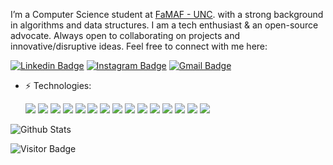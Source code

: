 <!-- ## Fancy seeing you here! <img src="https://raw.githubusercontent.com/aemmadi/aemmadi/master/wave.gif" width="30"> -->

I’m a Computer Science student at [FaMAF - UNC](https://www.famaf.unc.edu.ar/). with a strong background in algorithms and data structures. 
I am a tech enthusiast & an open-source advocate. Always open to collaborating on projects and innovative/disruptive ideas. Feel free to connect with me here:

[![Linkedin Badge](https://img.shields.io/badge/-milenapellegrino-blue?style=flat-square&logo=Linkedin&logoColor=white&link=https://www.linkedin.com/in/milenapellegrino/)](https://www.linkedin.com/in/milenapellegrino/)
[![Instagram Badge](https://img.shields.io/badge/-milepellegrino-purple?style=flat-square&logo=instagram&logoColor=white&link=https://instagram.com/kanna6501/)](https://instagram.com/milepellegrino)
[![Gmail Badge](https://img.shields.io/badge/-milenapellegrinoch@gmail.com-c14438?style=flat-square&logo=Gmail&logoColor=white&link=mailto:kanna6501@gmail.com)](mailto:milenapellegrinoch@gmail.com)
<!-- [![Medium Badge](https://img.shields.io/badge/-@aemmadi-03a57a?style=flat-square&labelColor=000000&logo=Medium&link=https://medium.com/@aemmadi/)](https://medium.com/@aemmadi) -->

<p align="center">

- ⚡ Technologies:
    
    <img src="https://img.shields.io/badge/c%20-%2300599C.svg?&style=for-the-badge&logo=c&logoColor=white"/>
    <img src="https://img.shields.io/badge/c++%20-%2300599C.svg?&style=for-the-badge&logo=c%2B%2B&ogoColor=white"/>
    <img src="https://img.shields.io/badge/python%20-%2314354C.svg?&style=for-the-badge&logo=python&logoColor=white"/>
    <img src="https://img.shields.io/badge/java%20-%23EE4C2C.svg?&style=for-the-badge&logo=jaa&logoColor=white" />
    <img src="https://img.shields.io/badge/flutter%20-%23150458.svg?&style=for-the-badge&logo=flutter&logoColor=white" />
    <img src="https://img.shields.io/badge/html5%20-%23E34F26.svg?&style=for-the-badge&logo=html5&logoColor=white"/>
    <img src="https://img.shields.io/badge/css3%20-%231572B6.svg?&style=for-the-badge&logo=css3&logoColor=white"/>
    <img src="https://img.shields.io/badge/haskell-%234B275F.svg?&style=for-the-badge&logo=haskell&logoColor=white"/>
    <img src="https://img.shields.io/badge/pandas%20-%23150458.svg?&style=for-the-badge&logo=pandas&logoColor=white" />
   <img src="https://img.shields.io/badge/numpy%20-%23013243.svg?&style=for-the-badge&logo=numpy&logoColor=white" />
    <img src="https://img.shields.io/badge/TensorFlow%20-%23FF6F00.svg?&style=for-the-badge&logo=TensorFlow&logoColor=white" />
    <img src="https://img.shields.io/badge/javascript%20-%23323330.svg?&style=for-the-badge&logo=javascript&logoColor=%23F7DF1E"/>
    <img src="https://img.shields.io/badge/Jupyter%20-%23F37626.svg?&style=for-the-badge&logo=Jupyter&logoColor=white" />
    <img src="https://img.shields.io/badge/PyTorch%20-%23EE4C2C.svg?&style=for-the-badge&logo=PyTorch&logoColor=white" />
    <img src="https://img.shields.io/badge/php%20-%23EE4C2C.svg?&style=for-the-badge&logo=php&logoColor=white" />

</p>


![Github Stats](https://github-readme-stats.vercel.app/api?username=MilenaPellegrino&count_private=true&show_icons=true&include_all_commits=true)

![Visitor Badge](https://visitor-badge.laobi.icu/badge?page_id=MilenaPellegrino)
